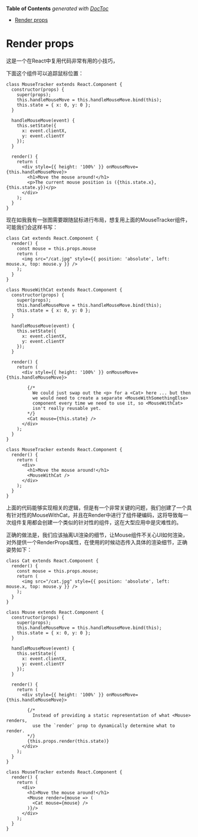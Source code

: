 <!-- START doctoc generated TOC please keep comment here to allow auto update -->
<!-- DON'T EDIT THIS SECTION, INSTEAD RE-RUN doctoc TO UPDATE -->
**Table of Contents**  *generated with [DocToc](https://github.com/thlorenz/doctoc)*

- [Render props](#render-props)

<!-- END doctoc generated TOC please keep comment here to allow auto update -->

# Render props

这是一个在React中复用代码非常有用的小技巧，

下面这个组件可以追踪鼠标位置：

	class MouseTracker extends React.Component {
	  constructor(props) {
	    super(props);
	    this.handleMouseMove = this.handleMouseMove.bind(this);
	    this.state = { x: 0, y: 0 };
	  }
	
	  handleMouseMove(event) {
	    this.setState({
	      x: event.clientX,
	      y: event.clientY
	    });
	  }
	
	  render() {
	    return (
	      <div style={{ height: '100%' }} onMouseMove={this.handleMouseMove}>
	        <h1>Move the mouse around!</h1>
	        <p>The current mouse position is ({this.state.x}, {this.state.y})</p>
	      </div>
	    );
	  }
	}

现在如我我有一张图需要跟随鼠标进行布局，想复用上面的MouseTracker组件，可能我们会这样书写：

	class Cat extends React.Component {
	  render() {
	    const mouse = this.props.mouse
	    return (
	      <img src="/cat.jpg" style={{ position: 'absolute', left: mouse.x, top: mouse.y }} />
	    );
	  }
	}

	class MouseWithCat extends React.Component {
	  constructor(props) {
	    super(props);
	    this.handleMouseMove = this.handleMouseMove.bind(this);
	    this.state = { x: 0, y: 0 };
	  }
	
	  handleMouseMove(event) {
	    this.setState({
	      x: event.clientX,
	      y: event.clientY
	    });
	  }
	
	  render() {
	    return (
	      <div style={{ height: '100%' }} onMouseMove={this.handleMouseMove}>
	
	        {/*
	          We could just swap out the <p> for a <Cat> here ... but then
	          we would need to create a separate <MouseWithSomethingElse>
	          component every time we need to use it, so <MouseWithCat>
	          isn't really reusable yet.
	        */}
	        <Cat mouse={this.state} />
	      </div>
	    );
	  }
	}
	
	class MouseTracker extends React.Component {
	  render() {
	    return (
	      <div>
	        <h1>Move the mouse around!</h1>
	        <MouseWithCat />
	      </div>
	    );
	  }
	}

上面的代码能够实现相关的逻辑，但是有一个非常关键的问题，我们创建了一个具有针对性的MouseWithCat，并且在Render中进行了组件硬编码，这将导致每一次组件复用都会创建一个类似的针对性的组件，这在大型应用中是灾难性的。

正确的做法是，我们应该抽离UI渲染的细节，让Mouse组件不关心UI如何渲染，对外提供一个RenderProps属性，在使用的时候动态传入具体的渲染细节，正确姿势如下：

	class Cat extends React.Component {
	  render() {
	    const mouse = this.props.mouse;
	    return (
	      <img src="/cat.jpg" style={{ position: 'absolute', left: mouse.x, top: mouse.y }} />
	    );
	  }
	}
	
	class Mouse extends React.Component {
	  constructor(props) {
	    super(props);
	    this.handleMouseMove = this.handleMouseMove.bind(this);
	    this.state = { x: 0, y: 0 };
	  }
	
	  handleMouseMove(event) {
	    this.setState({
	      x: event.clientX,
	      y: event.clientY
	    });
	  }
	
	  render() {
	    return (
	      <div style={{ height: '100%' }} onMouseMove={this.handleMouseMove}>
	
	        {/*
	          Instead of providing a static representation of what <Mouse> renders,
	          use the `render` prop to dynamically determine what to render.
	        */}
	        {this.props.render(this.state)}
	      </div>
	    );
	  }
	}
	
	class MouseTracker extends React.Component {
	  render() {
	    return (
	      <div>
	        <h1>Move the mouse around!</h1>
	        <Mouse render={mouse => (
	          <Cat mouse={mouse} />
	        )}/>
	      </div>
	    );
	  }
	}

